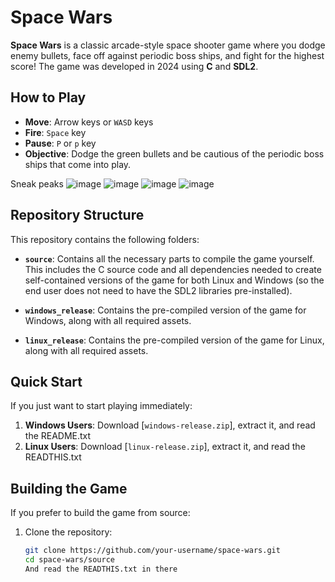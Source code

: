 # Space Wars

**Space Wars** is a classic arcade-style space shooter game where you dodge enemy bullets, face off against periodic boss ships, and fight for the highest score! The game was developed in 2024 using **C** and **SDL2**.

## How to Play

- **Move**: Arrow keys or `WASD` keys
- **Fire**: `Space` key
- **Pause**: `P` or `p` key
- **Objective**: Dodge the green bullets and be cautious of the periodic boss ships that come into play.

Sneak peaks
![image](https://github.com/user-attachments/assets/38199c66-1a59-4a8b-b53e-5e0bd540187b)
![image](https://github.com/user-attachments/assets/dd48f766-0005-4e5f-990b-9abed3e1ed79)
![image](https://github.com/user-attachments/assets/cce4a3f9-330d-4e5d-84ed-bedf4e5b19ff)
![image](https://github.com/user-attachments/assets/7e3ee030-aa78-4ee8-9e98-e7491ef7d559)




## Repository Structure

This repository contains the following folders:

- **`source`**: Contains all the necessary parts to compile the game yourself. This includes the C source code and all dependencies needed to create self-contained versions of the game for both Linux and Windows (so the end user does not need to have the SDL2 libraries pre-installed).
  
- **`windows_release`**: Contains the pre-compiled version of the game for Windows, along with all required assets.
  
- **`linux_release`**: Contains the pre-compiled version of the game for Linux, along with all required assets.

## Quick Start

If you just want to start playing immediately:

1. **Windows Users**: Download [`windows-release.zip`], extract it, and read the README.txt
2. **Linux Users**: Download [`linux-release.zip`], extract it, and read the READTHIS.txt

## Building the Game

If you prefer to build the game from source:

1. Clone the repository:
   ```bash
   git clone https://github.com/your-username/space-wars.git
   cd space-wars/source
   And read the READTHIS.txt in there
